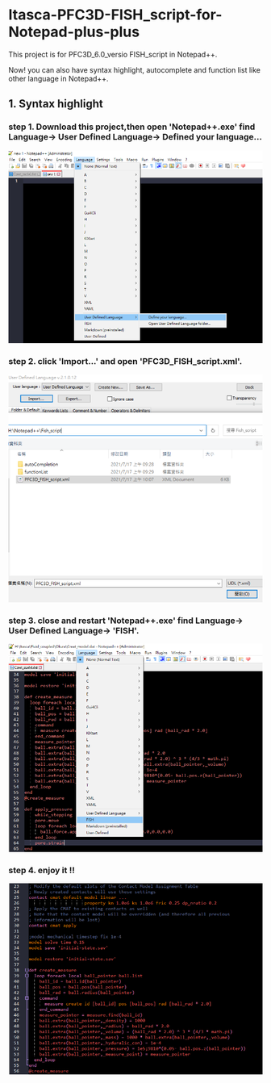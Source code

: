 # Itasca-PFC3D-FISH_script-for-Notepad-plus-plus

This project is for PFC3D_6.0_versio FISH_script in Notepad++.

Now! you can also have syntax highlight, autocomplete and function list like other language in Notepad++.

## 1. Syntax highlight

### step 1. Download this project,then open 'Notepad++.exe' find Language-> User Defined Language-> Defined your language...

![image](https://github.com/Wilson-TW/photo/blob/main/step1.png)
    
### step 2. click 'Import...' and open 'PFC3D_FISH_script.xml'. 

![image](https://github.com/Wilson-TW/photo/blob/main/step2.PNG)
    
### step 3. close and restart 'Notepad++.exe' find Language-> User Defined Language-> 'FISH'. 

![image](https://github.com/Wilson-TW/photo/blob/main/step3.PNG)
    
### step 4. enjoy it !!

![image](https://github.com/Wilson-TW/photo/blob/main/step4.PNG)
    
    
